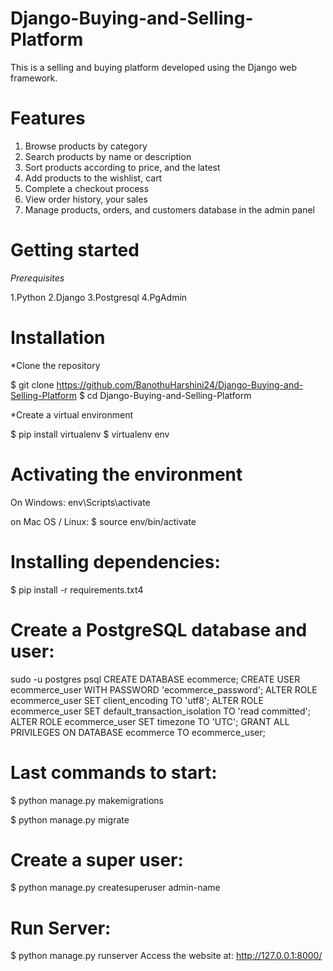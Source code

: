 

# Django-Buying-and-Selling-Platform

This is a selling and buying platform developed using the Django web framework.

# Features

1. Browse products by category
2. Search products by name or description
3. Sort products according to price, and the latest
4. Add products to the wishlist, cart
5. Complete a checkout process
6. View order history, your sales
7. Manage products, orders, and customers database in the admin panel

# Getting started
*Prerequisites* 

1.Python
2.Django
3.Postgresql
4.PgAdmin

# Installation

*Clone the repository

$ git clone https://github.com/BanothuHarshini24/Django-Buying-and-Selling-Platform
$ cd Django-Buying-and-Selling-Platform
 
*Create a virtual environment

$ pip install virtualenv
$ virtualenv env

# Activating the environment

On Windows:
env\Scripts\activate

on Mac OS / Linux:
$ source env/bin/activate

# Installing dependencies:

$ pip install -r requirements.txt4

# Create a PostgreSQL database and user:

sudo -u postgres psql
CREATE DATABASE ecommerce;
CREATE USER ecommerce_user WITH PASSWORD 'ecommerce_password';
ALTER ROLE ecommerce_user SET client_encoding TO 'utf8';
ALTER ROLE ecommerce_user SET default_transaction_isolation TO 'read committed';
ALTER ROLE ecommerce_user SET timezone TO 'UTC';
GRANT ALL PRIVILEGES ON DATABASE ecommerce TO ecommerce_user;

# Last commands to start:
$ python manage.py makemigrations

$ python manage.py migrate

# Create a super user:
$ python manage.py createsuperuser admin-name

# Run Server:
$ python manage.py runserver
Access the website at: http://127.0.0.1:8000/

